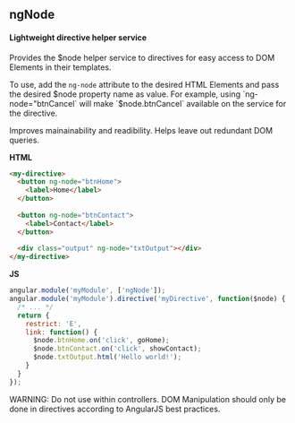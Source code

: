 ## ngNode
#### Lightweight directive helper service


Provides the $node helper service to directives for easy access to DOM Elements in their templates.

To use, add the `ng-node` attribute to the desired HTML Elements and pass the desired $node property name as value.
For example, using `ng-node="btnCancel` will make `$node.btnCancel` available on the service for the directive.

Improves mainainability and readibility. Helps leave out redundant DOM queries.

__HTML__

```html
<my-directive>
  <button ng-node="btnHome">
    <label>Home</label>
  </button>
  
  <button ng-node="btnContact">
    <label>Contact</label>
  </button>
  
  <div class="output" ng-node="txtOutput"></div>
</my-directive>
```

__JS__

```js
angular.module('myModule', ['ngNode']);
angular.module('myModule').directive('myDirective', function($node) {
  /* ... */
  return {
    restrict: 'E',
    link: function() {
      $node.btnHome.on('click', goHome);
      $node.btnContact.on('click', showContact);
      $node.txtOutput.html('Hello world!');
    }
  }
});
```

WARNING: Do not use within controllers. DOM Manipulation should only be done in directives according to AngularJS best practices.
